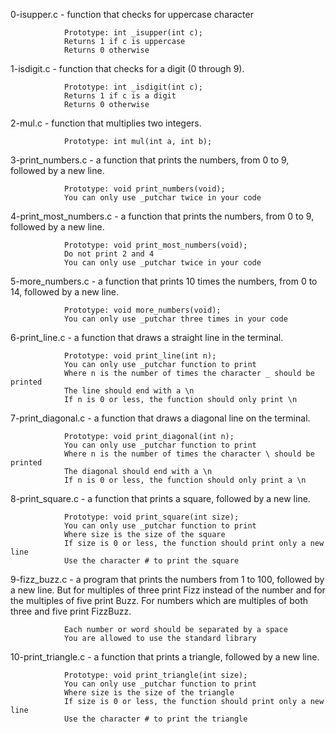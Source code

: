 0-isupper.c - function that checks for uppercase character
				
			    Prototype: int _isupper(int c);
			    Returns 1 if c is uppercase
			    Returns 0 otherwise

1-isdigit.c - function that checks for a digit (0 through 9).

			    Prototype: int _isdigit(int c);
			    Returns 1 if c is a digit
			    Returns 0 otherwise

2-mul.c - function that multiplies two integers.

    			Prototype: int mul(int a, int b);

3-print_numbers.c - a function that prints the numbers, from 0 to 9, followed by a new line.

			    Prototype: void print_numbers(void);
			    You can only use _putchar twice in your code

4-print_most_numbers.c - a function that prints the numbers, from 0 to 9, followed by a new line.

			    Prototype: void print_most_numbers(void);
			    Do not print 2 and 4
			    You can only use _putchar twice in your code

 5-more_numbers.c - a function that prints 10 times the numbers, from 0 to 14, followed by a new line.

			    Prototype: void more_numbers(void);
			    You can only use _putchar three times in your code

 6-print_line.c - a function that draws a straight line in the terminal.

			    Prototype: void print_line(int n);
			    You can only use _putchar function to print
			    Where n is the number of times the character _ should be printed
			    The line should end with a \n
			    If n is 0 or less, the function should only print \n

7-print_diagonal.c - a function that draws a diagonal line on the terminal.

			    Prototype: void print_diagonal(int n);
			    You can only use _putchar function to print
			    Where n is the number of times the character \ should be printed
			    The diagonal should end with a \n
			    If n is 0 or less, the function should only print a \n

8-print_square.c - a function that prints a square, followed by a new line.

			    Prototype: void print_square(int size);
			    You can only use _putchar function to print
			    Where size is the size of the square
			    If size is 0 or less, the function should print only a new line
			    Use the character # to print the square

9-fizz_buzz.c - a program that prints the numbers from 1 to 100, followed by a new line. But for multiples of three print Fizz instead of the number and for the multiples of five print Buzz. For numbers which are multiples of both three and five print FizzBuzz.

			    Each number or word should be separated by a space
			    You are allowed to use the standard library

10-print_triangle.c - a function that prints a triangle, followed by a new line.

			    Prototype: void print_triangle(int size);
			    You can only use _putchar function to print
			    Where size is the size of the triangle
			    If size is 0 or less, the function should print only a new line
			    Use the character # to print the triangle

